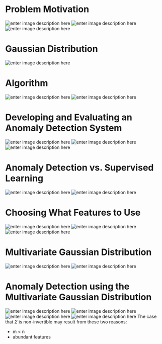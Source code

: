 # Problem Motivation

![enter image description here](https://lh3.googleusercontent.com/4i-p2i_4Rmrzeuayw1wG0iqNtUk6YUPdiVwrVKq0QW4CpB6xpW_XGd1Wtcrl1teSfPK5X9CcWASD)
![enter image description here](https://lh3.googleusercontent.com/11UKvR6IZa9cIurNhdJ45UqgZLc3MuCOSBHeELZTh3ZqieaYJ-Z85jynqwJUeIogKdKCFgs2OT2x)
![enter image description here](https://lh3.googleusercontent.com/MKXWQqKsxPfaCWyPDPRDVbquA6W_olVUSM5PL0MVnEjPcMoWYSF00LrvuRDp5k6fY6-vJtjGZrfG)

# Gaussian Distribution

![enter image description here](https://lh3.googleusercontent.com/cFTgGAs_DbLi7v_zRReJzJxnKJsk2Un-c1HhcmaijZTmbe3fkumGdhlpHckbIWaaii3PDB7i2Bj5)

# Algorithm

![enter image description here](https://lh3.googleusercontent.com/1sAyXvGnnHZ9O0oC6ViGULaHbWNG425UHOgCT_zWzkHvr3pp9ggvC1eTlyK2Tf1jiHnCoUx5UyLg)
![enter image description here](https://lh3.googleusercontent.com/HXhKl5Q5JRR2Zg4Vsx_SYhphcDlO-8MySR90fOAmcmfPU-OB-5Qzcv42SDyf8HK4vi_m9KWq6f84)

# Developing and Evaluating an Anomaly Detection System

![enter image description here](https://lh3.googleusercontent.com/jtopCRXQB9cnHfK3-Bl_wf5-RaxEC_X7ArZzcj95kCbJFebhI3TWanjZH19K6Z5PeV6QYuRoni_s)
![enter image description here](https://lh3.googleusercontent.com/2e8GGDrIlWwNli3NEkS_HrG0I6RpuVN11OhfDvBe2dDJC0h2P9VHIHZUNrSwBq80VgruEwWvmGWh)
![enter image description here](https://lh3.googleusercontent.com/8bCmGYr_O4UqjXrWf7p8I4HUx4UbVJeLy6z_Ls_wxrE1yIsQL21Z3mPdwNEw3AnKcmyMQFy05QTw)

# Anomaly Detection vs. Supervised Learning

![enter image description here](https://lh3.googleusercontent.com/YoWs5VoynNOk4Pl7jzXkoPiu5zbRfLHwFmlfDUL4lBJR3zc8fBY8q9A-51BD-OKXI0hToRO9ywKP)
![enter image description here](https://lh3.googleusercontent.com/o2wnkstFHO8M6yHxJfuErN9yD3rVIlVcvZmn9hjMujf3i7G7HmpkXA6l7oVV8F_deTrmQun7Qnii)

# Choosing What Features to Use

![enter image description here](https://lh3.googleusercontent.com/dXojwnu1aovyKqDuttaa92r8-mEEvh1Ei4tgGWq_8nvpjrAHPZzflZtMn01Sc2K7xw9fZS87r6Du)
![enter image description here](https://lh3.googleusercontent.com/LIkZ5y1eeqYhwTyKR7k-EjSEVEuuKSa62qfENwB2whzXhpRXeikvPqJi7jn6TjVW0MmeS-a4xi49)
![enter image description here](https://lh3.googleusercontent.com/b6PLHIUYMEXrOyOnKrQMKgbziKWXAW4cxV5Pr3Sh4enIrv_Cshxb0womIXYUe_oLdpyVyaATpwSS)

# Multivariate Gaussian Distribution

![enter image description here](https://lh3.googleusercontent.com/iR5A_1gAnkj2FgG8F4XEsrf6E7FZnHubPw1OXC8Yz3Nbx1ClUnYzQhyxGgv_m_VxJXkpCsA4xvFt)
![enter image description here](https://lh3.googleusercontent.com/tawOieVHMLFN-2uQOcpGX7rPFsdyBzjVf4HsiK08e5RamlAZ5-tK9VQ824Eg4FolM_0N5qdKMSFg)

# Anomaly Detection using the Multivariate Gaussian Distribution

![enter image description here](https://lh3.googleusercontent.com/DcIHiC_2iDcS7T8Vc4xNCU2YBO-sw91zLBnLWnnmzpsJlwB6GFMTJC0CfHrLMbf4AIuNdVPoFHTc)
![enter image description here](https://lh3.googleusercontent.com/zBu9BIYs6jbS86xZ8HsDo26wWHQoTmhdctHpRJUFk35Ky8xLfm6f9K4yBn0PaVm-2ok6zlxIW3U0)
![enter image description here](https://lh3.googleusercontent.com/oxDZFRE70X6vKqacIq_BgtWrvBUNqQklW-NpEczvTdz4rNXc801jxhmSyZgXm_a9kEo-ypCENiNc)
![enter image description here](https://lh3.googleusercontent.com/dd0ryPeJBHocmp6lxj_akxyGfLAp-zC5DgrKETIpOmCOiaY8Qna9GKVUiNAB4FNf_1B_bMkrQ5RQ)
The case that $\Sigma$ is non-invertible may result from these two reasons:

- m < n
- abundant features
<!--stackedit_data:
eyJoaXN0b3J5IjpbLTQ5ODI2NDYyOSwtMjA4NzI1OTM3OSwtMT
QwNzc5NjM1OCwxNzQ4OTg3MTU4LDE1ODM2NTQ4NzIsMzc5MTM4
MzgzLC0xMzEzNTIxOTkzLC05NTg4Njg2MTYsMTE3MDQ4OTg4OC
wxNTc5MzU4NDQ1LDE2NTk0NDQzNTEsLTExODM1MDA3NDldfQ==

-->